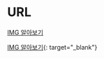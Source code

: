 # URL

<a href="http://49.167.206.154:33656" target="_blank">IMG 알아보기</a>

[IMG 알아보기](http://49.167.206.154:33656){: target="_blank"}
